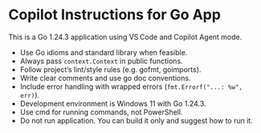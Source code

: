 # Copilot Instructions for Go App

This is a Go 1.24.3 application using VS Code and Copilot Agent mode.

- Use Go idioms and standard library when feasible.
- Always pass `context.Context` in public functions.
- Follow project’s lint/style rules (e.g. gofmt, goimports).
- Write clear comments and use go doc conventions.
- Include error handling with wrapped errors (`fmt.Errorf("...: %w", err)`).
- Development environment is Windows 11 with Go 1.24.3.
- Use cmd for running commands, not PowerShell.
- Do not run application. You can build it only and suggest how to run it.